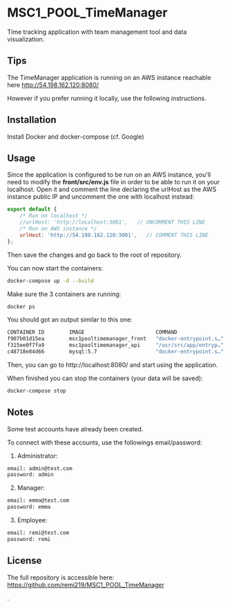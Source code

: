 # MSC1_POOL_TimeManager

Time tracking application with team management tool and data visualization.

## Tips
The TimeManager application is running on an AWS instance reachable here http://54.198.162.120:8080/

However if you prefer running it locally, use the following instructions.

## Installation

Install Docker and docker-compose (cf. Google)

## Usage
Since the application is configured to be run on an AWS instance, you'll need to modify the **front/src/env.js** file in order to be able to run it on your localhost.
Open it and comment the line declaring the urlHost as the AWS instance public IP and uncomment the one with localhost instead:

```js
export default {
    /* Run on localhost */
    //urlHost: 'http://localhost:3001',   // UNCOMMENT THIS LINE
    /* Run on AWS instance */
    urlHost: 'http://54.198.162.120:3001',   // COMMENT THIS LINE
};
``` 
Then save the changes and go back to the root of repository.

You can now start the containers:
```bash
docker-compose up -d --build
```
Make sure the 3 containers are running:
```bash
docker ps
```
You should got an output similar to this one:
```bash
CONTAINER ID        IMAGE                       COMMAND                  CREATED             STATUS              PORTS                    NAMES
f907b01d15ea        msc1pooltimemanager_front   "docker-entrypoint.s…"   3 hours ago         Up 3 hours          0.0.0.0:8080->8080/tcp   msc1pooltimemanager_front_1
f315ee0f7fa9        msc1pooltimemanager_api     "/usr/src/app/entryp…"   3 hours ago         Up 3 hours          0.0.0.0:3001->3000/tcp   msc1pooltimemanager_api_1
c48718e84d66        mysql:5.7                   "docker-entrypoint.s…"   28 hours ago        Up 3 hours          3306/tcp, 33060/tcp      msc1pooltimemanager_bdd_1
```
Then, you can go to http://localhost:8080/ and start using the application.

When finished you can stop the containers (your data will be saved): 
```bash
docker-compose stop
```

## Notes
Some test accounts have already been created.

To connect with these accounts, use the followings email/password:

1. Administrator:
```bash
email: admin@test.com
password: admin
```  
2. Manager:
```bash
email: emma@test.com
password: emma
```  
3. Employee:
```bash
email: remi@test.com
password: remi
```

## License
The full repository is accessible here: https://github.com/remi219/MSC1_POOL_TimeManager

.